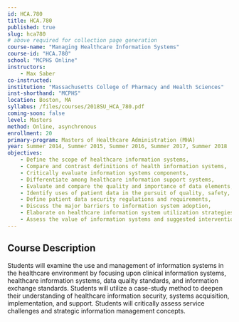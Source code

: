 ```yaml
---
id: HCA.780
title: HCA.780
published: true
slug: hca780
# above required for collection page generation
course-name: "Managing Healthcare Information Systems"
course-id: "HCA.780"
school: "MCPHS Online"
instructors: 
    - Max Saber
co-instructed: 
institution: "Massachusetts College of Pharmacy and Health Sciences"
inst-shorthand: "MCPHS"
location: Boston, MA
syllabus: /files/courses/2018SU_HCA_780.pdf
coming-soon: false
level: Masters
method: Online, asynchronous
enrollment: 20
primary-program: Masters of Healthcare Administration (MHA)
year: Summer 2014, Summer 2015, Summer 2016, Summer 2017, Summer 2018
objectives: 
    - Define the scope of healthcare information systems,
    - Compare and contrast definitions of health information systems,
    - Critically evaluate information systems components,
    - Differentiate among healthcare information support systems,
    - Evaluate and compare the quality and importance of data elements,
    - Identify uses of patient data in the pursuit of quality, safety, and efficiency,
    - Define patient data security regulations and requirements,
    - Discuss the major barriers to information system adoption,
    - Elaborate on healthcare information system utilization strategies, and
    - Assess the value of information systems and suggested interventions to increase value.
---
```


## Course Description

Students will examine the use and management of information systems in the healthcare environment by focusing upon clinical information systems, healthcare information systems, data quality standards, and information exchange standards. Students will utilize a case-study method to deepen their understanding of healthcare information security, systems acquisition, implementation, and support. Students will critically assess service challenges and strategic information management concepts.
